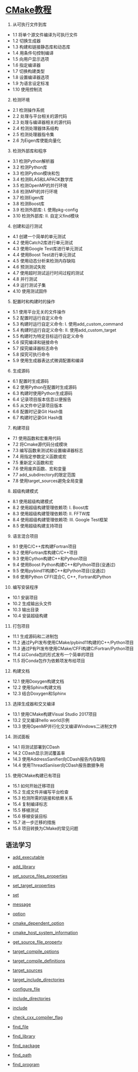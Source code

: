 # [CMake教程](https://www.bookstack.cn/read/CMake-Cookbook/README.md)
1. 从可执行文件到库
- 1.1 将单个源文件编译为可执行文件
- 1.2 切换生成器
- 1.3 构建和链接静态库和动态库
- 1.4 用条件句控制编译
- 1.5 向用户显示选项
- 1.6 指定编译器
- 1.7 切换构建类型
- 1.8 设置编译器选项
- 1.9 为语言设定标准
- 1.10 使用控制流

2. 检测环境
- 2.1 检测操作系统
- 2.2 处理与平台相关的源代码
- 2.3 处理与编译器相关的源代码
- 2.4 检测处理器体系结构
- 2.5 检测处理器指令集
- 2.6 为Eigen库使能向量化

3. 检测外部库和程序
- 3.1 检测Python解析器
- 3.2 检测Python库
- 3.3 检测Python模块和包
- 3.4 检测BLAS和LAPACK数学库
- 3.5 检测OpenMP的并行环境
- 3.6 检测MPI的并行环境
- 3.7 检测Eigen库
- 3.8 检测Boost库
- 3.9 检测外部库: I. 使用pkg-config
- 3.10 检测外部库: II. 自定义find模块

4. 创建和运行测试
- 4.1 创建一个简单的单元测试
- 4.2 使用Catch2库进行单元测试
- 4.3 使用Google Test库进行单元测试
- 4.4 使用Boost Test进行单元测试
- 4.5 使用动态分析来检测内存缺陷
- 4.6 预测测试失败
- 4.7 使用超时测试运行时间过程的测试
- 4.8 并行测试
- 4.9 运行测试子集
- 4.10 使用测试固件

5. 配置时和构建时的操作
- 5.1 使用平台无关的文件操作
- 5.2 配置时运行自定义命令
- 5.3 构建时运行自定义命令: I. 使用add_custom_command
- 5.4 构建时运行自定义命令: II. 使用add_custom_target
- 5.5 构建时为特定目标运行自定义命令
- 5.6 探究编译和链接命令
- 5.7 探究编译器标志命令
- 5.8 探究可执行命令
- 5.9 使用生成器表达式微调配置和编译

6. 生成源码
- 6.1 配置时生成源码
- 6.2 使用Python在配置时生成源码
- 6.3 构建时使用Python生成源码
- 6.4 记录项目版本信息以便报告
- 6.5 从文件中记录项目版本
- 6.6 配置时记录Git Hash值
- 6.7 构建时记录Git Hash值

7. 构建项目
- 7.1 使用函数和宏重用代码
- 7.2 将Cmake源代码分成模块
- 7.3 编写函数来测试和设置编译器标志
- 7.4 用指定参数定义函数或宏
- 7.5 重新定义函数和宏
- 7.6 使用废弃函数、宏和变量
- 7.7 add_subdirectory的限定范围
- 7.8 使用target_sources避免全局变量

8. 超级构建模式
- 8.1 使用超级构建模式
- 8.2 使用超级构建管理依赖项: I. Boost库
- 8.3 使用超级构建管理依赖项: II. FFTW库
- 8.4 使用超级构建管理依赖项: III. Google Test框架
- 8.5 使用超级构建支持项目

9. 语言混合项目
- 9.1 使用C/C++库构建Fortran项目
- 9.2 使用Fortran库构建C/C++项目
- 9.3 使用Cython构建C++和Python项目
- 9.4 使用Boost Python构建C++和Python项目(没通过)
- 9.5 使用pybind11构建C++和Python项目(没通过)
- 9.6 使用Python CFFI混合C, C++, Fortran和Python

10. 编写安装程序
- 10.1 安装项目
- 10.2 生成输出头文件
- 10.3 输出目录
- 10.4 安装超级构建

11. 打包项目
- 11.1 生成源码和二进制包
- 11.2 通过PyPI发布使用CMake/pybind11构建的C++/Python项目
- 11.3 通过P有PI发布使用CMake/CFFI构建C/Fortran/Python项目
- 11.4 以Conda包的形式发布一个简单的项目
- 11.5 将Conda包作为依赖项发布给项目

12. 构建文档
- 12.1 使用Doxygen构建文档
- 12.2 使用Sphinx构建文档
- 12.3 结合Doxygen和Sphinx

13. 选择生成器和交叉编译
- 13.1 使用CMake构建Visual Studio 2017项目
- 13.2 交叉编译hello world示例
- 13.3 使用OpenMP并行化交叉编译Windows二进制文件

14. 测试面板
- 14.1 将测试部署到CDash
- 14.2 CDash显示测试覆盖率
- 14.3 使用AddressSanifier向CDash报告内存缺陷
- 14.4 使用ThreadSaniiser向CDash报告数据争用

15. 使用CMake构建已有项目
- 15.1 如何开始迁移项目
- 15.2 生成文件并编写平台检查
- 15.3 检测所需的链接和依赖关系
- 15.4 复制编译标志
- 15.5 移植测试
- 15.6 移植安装目标
- 15.7 进一步迁移的措施
- 15.8 项目转换为CMake的常见问题

## 语法学习
- [add_executable](https://blog.csdn.net/MacKendy/article/details/122549819)
- [add_library](https://blog.csdn.net/LaineGates/article/details/108242803)

- [set_source_files_properties]()
- [set_target_properties](https://blog.csdn.net/fengbingchun/article/details/128258041)
- [set](https://blog.csdn.net/sinat_31608641/article/details/123101969)

- [message](https://blog.csdn.net/Zhanganliu/article/details/99850603)
- [option](https://blog.csdn.net/lhl_blog/article/details/123553686)

- [cmake_dependent_option](https://blog.csdn.net/sinat_31608641/article/details/124656282)
- [cmake_host_system_information](https://blog.csdn.net/fengbingchun/article/details/129108910)


- [get_source_file_property]()

- [target_compile_options](https://blog.csdn.net/sinat_31608641/article/details/125417042)
- [target_compile_definitions](https://blog.csdn.net/fengbingchun/article/details/128273937)
- [target_sources](https://blog.csdn.net/guaaaaaaa/article/details/125601766)
- [target_include_directories]()

- [configure_file](https://blog.csdn.net/qq_38410730/article/details/103741579)

- [include_directories]()

- [include]()
- [check_cxx_compiler_flag]()

- [find_file]()
- [find_library]()
- [find_package](https://blog.csdn.net/zhanghm1995/article/details/105466372)
- [find_path]()
- [find_program]()